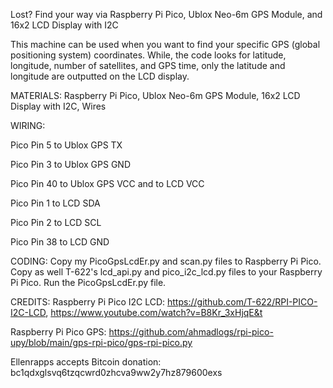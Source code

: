 Lost? Find your way via Raspberry Pi Pico, Ublox Neo-6m GPS Module, and 16x2 LCD Display with I2C

This machine can be used when you want to find your specific GPS (global positioning system) coordinates. While, the code looks for latitude, longitude, number of satellites, and GPS time, only the latitude and longitude are outputted on the LCD display.

MATERIALS: Raspberry Pi Pico, Ublox Neo-6m GPS Module, 16x2 LCD Display with I2C, Wires

WIRING:

   Pico Pin 5 to Ublox GPS TX
	
   Pico Pin 3 to Ublox GPS GND
	
   Pico Pin 40 to Ublox GPS VCC and to LCD VCC
	
   Pico Pin 1 to LCD SDA
	
   Pico Pin 2 to LCD SCL
	
   Pico Pin 38 to LCD GND

CODING:
Copy my PicoGpsLcdEr.py and scan.py files to Raspberry Pi Pico. Copy as well T-622's lcd_api.py and pico_i2c_lcd.py files to your Raspberry Pi Pico. Run the PicoGpsLcdEr.py file.

CREDITS:
Raspberry Pi Pico I2C LCD: https://github.com/T-622/RPI-PICO-I2C-LCD, https://www.youtube.com/watch?v=B8Kr_3xHjqE&t

Raspberry Pi Pico GPS: https://github.com/ahmadlogs/rpi-pico-upy/blob/main/gps-rpi-pico/gps-rpi-pico.py

Ellenrapps accepts Bitcoin donation: bc1qdxglsvq6tzqcwrd0zhcva9ww2y7hz879600exs
